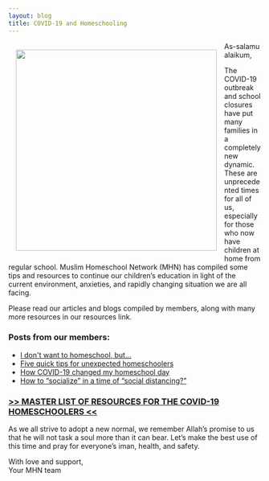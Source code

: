 ```yaml
---
layout: blog
title: COVID-19 and Homeschooling
---
```


<img align="left" style="margin: 15px" src="https://user-images.githubusercontent.com/7043355/77235216-33a2b880-6b71-11ea-8e6c-344232c2b24f.png" width="400px" />

  As-salamu alaikum,

The COVID-19 outbreak and school closures have put many families in a completely new dynamic.  These are unprecedented times for all of us, especially for those who now have children at home from regular school. Muslim Homeschool Network (MHN) has compiled some tips and resources to continue our children’s education in light of the current environment, anxieties, and rapidly changing situation we are all facing. 

Please read our articles and blogs compiled by members, along with many more resources in our resources link. 

### Posts from our members:

 * [I don't want to homeschool, but...](http://www.muslimhomeschoolnetwork.com/blog/2020/03/21/don't-want-to-homeschool/) 
 * [Five quick tips for unexpected homeschoolers](http://www.muslimhomeschoolnetwork.com/blog/2020/03/21/5-quick-tips/)
 * [How COVID-19 changed my homeschool day](http://www.muslimhomeschoolnetwork.com/blog/2020/03/21/how-covid-19-changed-my-homeschool-day/)
 * [How to “socialize” in a time of “social distancing?”](http://www.muslimhomeschoolnetwork.com/blog/2020/03/21/how-to-socialize-in-a-time-of-social-distancing/)


### [>> MASTER LIST OF RESOURCES FOR THE COVID-19 HOMESCHOOLERS <<](https://docs.google.com/spreadsheets/d/1Ev0eVZNSiAAQY5CeitQ-LbEu1Esn7ahgchPBIg_to_M/edit?usp=sharing)

As we all strive to adopt a new normal, we remember Allah’s promise to us that he will not task a soul more than it can bear. Let’s make the best use of this time and pray for everyone’s iman, health, and safety. 

With love and support,  
Your MHN team
